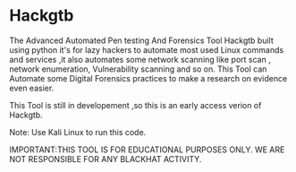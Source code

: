 # Hackgtb


The Advanced Automated Pen testing And Forensics Tool Hackgtb built using python it's for lazy hackers to automate most used Linux commands and services ,it also automates some network scanning like port scan , network enumeration, Vulnerability scanning and so on. This Tool can Automate some Digital Forensics practices to make a research on evidence even easier.

This Tool is still in developement ,so this is an early access verion of Hackgtb.

Note: Use Kali Linux to run this code.

IMPORTANT:THIS TOOL IS FOR EDUCATIONAL PURPOSES ONLY. WE ARE NOT RESPONSIBLE FOR ANY BLACKHAT ACTIVITY.

